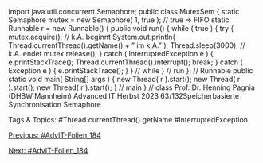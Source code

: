 import java.util.concurrent.Semaphore;
public class MutexSem  {  static Semaphore  mutex = new Semaphore(  1, true ); // true => FIFO  static Runnable r = new Runnable()  {    public void run() {      while ( true ) {        try {          mutex.acquire();          // k.A. beginnt          System.out.println(  Thread.currentThread().getName()  + ” im k.A.”  );          Thread.sleep(3000);          // k.A. endet          mutex.release();        } catch ( InterruptedException  e ) {          e.printStackTrace();          Thread.currentThread().interrupt();          break;        } catch ( Exception  e ) {          e.printStackTrace();        }      } // while    } // run  }; // Runnable
  public static void main( String[] args ) {    new Thread( r ).start();    new Thread( r ).start();    new Thread( r ).start();  } // main
} // class
Prof. Dr. Henning Pagnia (DHBW Mannheim) Advanced IT Herbst 2023 63/132Speicherbasierte Synchronisation Semaphore

   Tags & Topics:
   #Thread.currentThread().getName
   #InterruptedException

[Previous: #AdvIT-Folien_184](AdvIT-Folien_184.md)

[Next: #AdvIT-Folien_184](AdvIT-Folien_184.md)